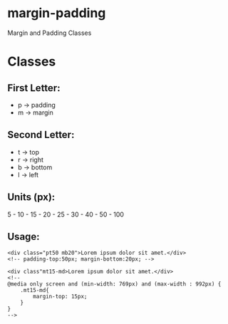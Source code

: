 # margin-padding
Margin and Padding Classes

# Classes
## First Letter:
* p -> padding
* m -> margin

## Second Letter:
* t -> top
* r -> right
* b -> bottom
* l -> left

## Units (px):
5 - 10 - 15 - 20 - 25 - 30 - 40 - 50 - 100

## Usage:
```
<div class="pt50 mb20">Lorem ipsum dolor sit amet.</div>
<!-- padding-top:50px; margin-bottom:20px; -->

<div class"mt15-md>Lorem ipsum dolor sit amet.</div>
<!-- 
@media only screen and (min-width: 769px) and (max-width : 992px) {
    .mt15-md{
        margin-top: 15px;
    }
}
-->
```
